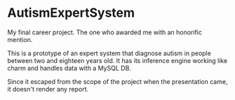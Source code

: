 # AutismExpertSystem
My final career project. The one who awarded me with an honorific mention.

This is a prototype of an expert system that diagnose autism in people between two and eighteen years old. 
It has its inference engine working like charm and handles data with a MySQL DB.

Since it escaped from the scope of the project when the presentation came, it doesn't render any report.
